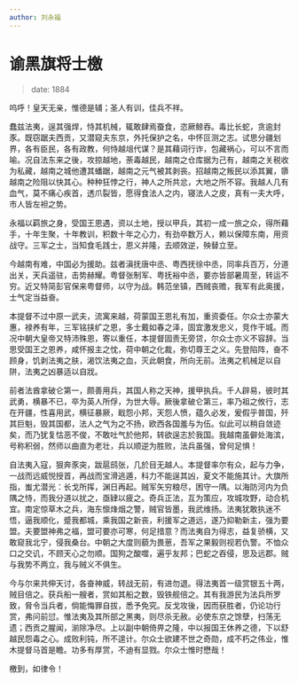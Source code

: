 ```yaml
---
author: 刘永福
---
```


# 谕黑旗将士檄

> date: 1884

呜呼！皇天无亲，惟德是辅；圣人有训，佳兵不祥。

蠢兹法夷，逞其强焊，恃其机械，辄敢肆焉蚕食，恣厥鲸吞。毒比长蛇，贪逾封豕。既窃踞夫西贡，又潜窥夫东京，外托保护之名，中怀叵测之志。试思分疆划界，各有臣民，各有政教，何恃越俎代谋？是其藉词行诈，包藏祸心，可以不言而喻。况自法东来之後，攻掠越地，荼毒越民，越南之仓库据为己有，越南之关税收为私藏，越南之城他遭其蟠踞，越南之元气被其剥丧。招越南之叛民以添其翼，隳越南之险阻以快其心。种种狂悖之行，神人之所共忿，大地之所不容。我越人几有血气，莫不痛心疾首，透爪裂皆，愿得食法人之内，寝法人之皮，真有一夫大呼，市人皆左袒之势。

永福以羁旅之身，受国王恩遇，资以土地，授以甲兵，其初一成一旅之众，得所藉手，十年生聚，十年教训，积数十年之心力，有劲卒数万人，赖以保障东南，用资战守。三军之士，当知食毛践士，恩义并隆，去顺效逆，殃替立至。

今越南有难，中国必为援助。兹者滇抚唐中丞、粤西抚徐中丞，同率兵百万，分道出关，天兵遥驻，击势赫耀。粤督张制军、粤抚裕中丞，要亦皆部暑周至，转运不穷。近又特简彭官保来粤督师，以守为战。韩范坐镇，西贼丧赡，我军有此奥援，士气定当益奋。

本提督不过中原一武夫，流寓来越，荷蒙国王恩礼有加，重资委任。尔众士亦蒙大惠，禄养有年，三军铭挟纩之恩，多士戴如春之泽，固宜激发忠义，竞作干城。而况中朝大皇帝又特沛殊恩，寄以重任，本提督固责无旁贷，尔众士亦义不容辞。当思受国王之恩养，咸怀报主之忱，荷中朝之化裁，弥切尊王之义。先登陷阵，奋不顾身，饥剥法夷之肤，渴饮法夷之血，灭此朝食，所向无前。法夷之机械足以自阱，法夷之凶暴适以自戕。

前者法酋拿破仑第一，颇善用兵，其国人称之天神，援甲执兵。千人辟易，彼时其武勇，横暴不已，卒为英人所俘，为世大辱。厥後拿破仑第三，率乃祖之攸行，志在开疆，性喜用武，横征暴厥，戢怨小邦，天怨人愤，蕴久必发，爰假乎普国，歼其巨魁，毁其国都，法人之气为之不扬，欧西各国羞与为伍。似此可以稍自敛迹矣，而乃犹复怙恶不俊，不敢吐气於他邦，转欲逞志於我国。我越南虽僻处海滨，号称积弱，然师以曲直为老壮，兵以顺逆为胜败，法兵虽强，曾何足惧！

自法夷入寇，狠奔豕突，跋扈鸱张，几於目无越人。本提督率尔有众，起与力争，一战而远威悦授首，再战而宝滑逃遁，科力不能逞其凶，夏文不能施其计。大旗所指，蚩尤潜光：长戈所挥，渊日再起。贼军矢穷粮尽，困守一隅。以海防河内为负隅之恃，而我分道以扰之，亟肄以疲之。奇兵正法，互为策应，攻城攻野，动合机宜。南定惊草木之兵，海东懔烽烟之警，贼官皆墨，我武维扬。法夷犹敢执迷不悟，逼我顺化，蹙我都城，乘我国之新丧，利援军之道远，遂乃抑勒新主，强为要盟。夫要盟神弗之福，盟可要亦可寒，何足措意？而法夷自为得志，益复骄横，又敢窥我北宁，侵我桑台。中朝之大度则藐为畏葸，吾军之果毅则视若仇警。不恤众口之交讥，不顾天心之勿顺。国狗之酸噬，遍乎友邦；巴蛇之吞侵，思及远郡。贼与我势不两立，我与贼义不俱生。

今与尔来共伸天讨，各奋神威，转战无前，有进勿退。得法夷首一级赏银五十两，贼目倍之。获兵船一艘者，赏如其船之数，毁铁舰倍之。其有我游民为法兵所罗致，脅令当兵者，倘能悔罪自拔，悉予免究。反戈攻後，因而获胜者，仍论功行赏，弗问前愆。惟法夷及其所部之黑夷，则尽杀无赦。必使东京之馀孽，扫荡无遗；西贡之腥闻，湔除净尽。上以副中朝倚畀之隆，中以报国王休养之德，下以舒越民怨毒之心。成败利钝，所不遑计。尔众士欲建不世之奇勋，成不朽之伟业，惟木提督马首是瞻。功多有厚赏，不迪有显戮。尔众士惟时懋哉！

檄到，如律令！